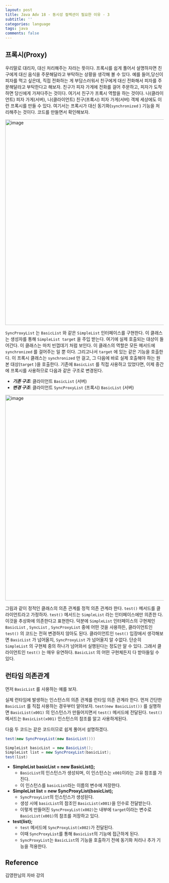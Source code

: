 ```yaml
---
layout: post
title: Java Adv 18 - 동시성 컬렉션이 필요한 이유 - 3
subtitle: ''
categories: language
tags: java
comments: false
---
```


## **프록시**(Proxy)

우리말로 대리자, 대신 처리해주는 자라는 뜻이다.
프록시를 쉽게 풀어서 설명하자면 친구에게 대신 음식을 주문해달라고 부탁하는 상황을 생각해 볼 수 있다. 
예를 들어,당신이 피자를 먹고 싶은데, 직접 전화하는 게 부담스러워서 친구에게 대신 전화해서 피자를 주문해달라고 부탁한다고 해보자. 
친구가 피자 가게에 전화를 걸어 주문하고, 피자가 도착하면 당신에게 가져다주는 것이다. 여기서 친구가 프록시 역할을 하는 것이다.
나(클라이언트) 피자 가게(서버), 나(클라이언트) 친구(프록시) 피자 가게(서버)
객체 세상에도 이런 프록시를 만들 수 있다. 여기서는 프록시가 대신 동기화(`synchronized` ) 기능을 처리해주는 것이다. 코드를 만들면서 확인해보자.

<img width="654" alt="image" src="https://github.com/user-attachments/assets/7a2c45de-36af-43de-8748-8a095f0d22c7">

`SyncProxyList` 는 `BasicList` 와 같은 `SimpleList` 인터페이스를 구현한다.
이 클래스는 생성자를 통해 `SimpleList target` 을 주입 받는다. 여기에 실제 호출되는 대상이 들어간다.
이 클래스는 마치 빈껍데기 처럼 보인다. 이 클래스의 역할은 모든 메서드에 `synchronized` 를 걸어주는 일 뿐
이다. 그리고나서 `target` 에 있는 같은 기능을 호출한다.
이 프록시 클래스는 `synchronized` 만 걸고, 그 다음에 바로 실제 호출해야 하는 원본 대상(`target` )을 호출한다.
기존에 `BasicList` 를 직접 사용하고 있었다면, 이제 중간에 프록시를 사용하므로 다음과 같은 구조로 변경된다.
- ***기존 구조***: 클라이언트 `BasicList` (서버)
- ***변경 구조***: 클라이언트 `SyncProxyList` (프록시) `BasicList` (서버)

<img width="654" alt="image" src="https://github.com/user-attachments/assets/43761ecd-1d87-4cf0-a71f-b6ed1b6f031c">

그림과 같이 정적인 클래스의 의존 관계를 정적 의존 관계라 한다.
`test()` 메서드를 클라이언트라고 가정하자. `test()` 메서드는 `SimpleList` 라는 인터페이스에만 의존한
다. 이것을 추상화에 의존한다고 표현한다. 덕분에 `SimpleList` 인터페이스의 구현체인 `BasicList` , `SyncList` , `SyncProxyList` 중에 어떤 것을 사용하든, 클라이언트인 `test()` 의 코드는 전혀 변경하지 않아도 된다. 클라이언트인 `test()` 입장에서 생각해보면 `BasicList` 가 넘어올지, `SyncProxyList` 가 넘어올지 알 수없다. 단순히 `SimpleList` 의 구현체 중의 하나가 넘어와서 실행된다는 정도만 알 수 있다. 그래서 클라이언트인 `test()` 는 매우 유연하다. `BasicList` 의 어떤 구현체든지 다 받아들일 수 있다.

## 런타임 의존관계

먼저 `BasicList` 를 사용하는 예를 보자.

실제 런타임에 발생하는 인스턴스의 의존 관계를 런타임 의존 관계라 한다.
먼저 간단한 `BasicList` 를 직접 사용하는 경우부터 알아보자. `test(new BasicList())` 를 실행하면 `BasicList(x001)` 의 인스턴스가 만들어지면서 `test()` 메서드에 전달된다. `test()` 메서드는 `BasicList(x001)` 인스턴스의 참조를 알고 사용하게된다.

다음 두 코드는 같은 코드이므로 쉽게 풀어서 설명하겠다.

```java
test(new SyncProxyList(new BasicList()))
```

```java
SimpleList basicList = new BasicList();
SimpleList list = new SyncProxyList(basicList);
test(list)
```

- **SimpleList basicList = new BasicList();**
    - `BasicList`의 인스턴스가 생성되며, 이 인스턴스는 `x001`이라는 고유 참조를 가진다.
    - 이 인스턴스를 `basicList`라는 이름의 변수에 저장한다.
- **SimpleList list = new SyncProxyList(basicList);**
    - `SyncProxyList`의 인스턴스가 생성된다.
    - 생성 시에 `basicList`의 참조인 `BasicList(x001)`을 인수로 전달받는다.
    - 이렇게 만들어진 `SyncProxyList(x002)`는 내부에 `target`이라는 변수로 `BasicList(x001)`의 참조를 저장하고 있다.
- **test(list);**
    - `test` 메서드에 `SyncProxyList(x002)`가 전달된다.
    - 이때 `SyncProxyList`를 통해 `BasicList`의 기능에 접근하게 된다.
    - `SyncProxyList`는 `BasicList`의 기능을 호출하기 전에 동기화 처리나 추가 기능을 적용한다.

## Reference

김영한님의 자바 강의 


